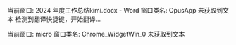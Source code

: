 
当前窗口: 2024 年度工作总结kimi.docx - Word
窗口类名: OpusApp
未获取到文本
检测到翻译快捷键，开始翻译...

当前窗口: micro
窗口类名: Chrome_WidgetWin_0
未获取到文本